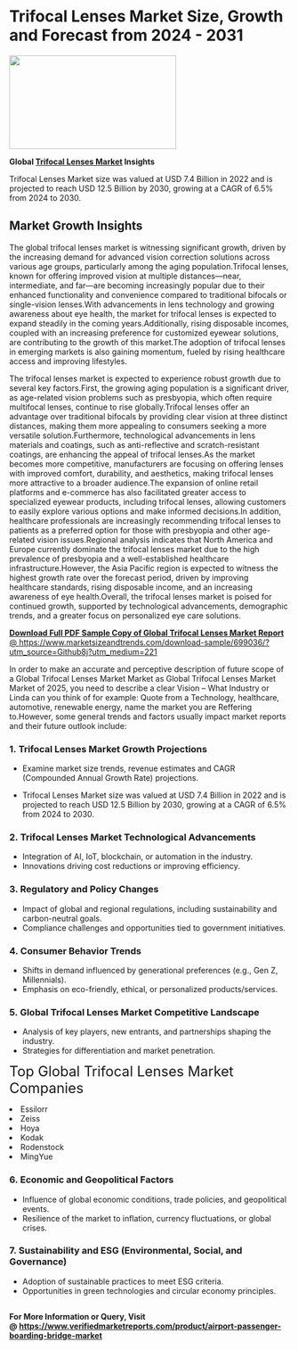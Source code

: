 <H1>Trifocal Lenses Market Size, Growth and Forecast from 2024 - 2031</H1><img class="aligncenter size-medium wp-image-584254" src="https://thirdeyenews.in/wp-content/uploads/2024/09/Global-Market-Research-300x168.jpeg" alt="" width="300" height="168" /><p><strong>Global&nbsp;<a href="https://www.marketsizeandtrends.com/download-sample/699036/?utm_source=Github8j?utm_medium=221">Trifocal Lenses Market</a> Insights</strong></p><p>Trifocal Lenses Market size was valued at USD 7.4 Billion in 2022 and is projected to reach USD 12.5 Billion by 2030, growing at a CAGR of 6.5% from 2024 to 2030.</p><p><h2>Market Growth Insights</h2> <p>The global trifocal lenses market is witnessing significant growth, driven by the increasing demand for advanced vision correction solutions across various age groups, particularly among the aging population.Trifocal lenses, known for offering improved vision at multiple distances—near, intermediate, and far—are becoming increasingly popular due to their enhanced functionality and convenience compared to traditional bifocals or single-vision lenses.With advancements in lens technology and growing awareness about eye health, the market for trifocal lenses is expected to expand steadily in the coming years.Additionally, rising disposable incomes, coupled with an increasing preference for customized eyewear solutions, are contributing to the growth of this market.The adoption of trifocal lenses in emerging markets is also gaining momentum, fueled by rising healthcare access and improving lifestyles.</p> <p><a href="#"></a></p> <p>The trifocal lenses market is expected to experience robust growth due to several key factors.First, the growing aging population is a significant driver, as age-related vision problems such as presbyopia, which often require multifocal lenses, continue to rise globally.Trifocal lenses offer an advantage over traditional bifocals by providing clear vision at three distinct distances, making them more appealing to consumers seeking a more versatile solution.Furthermore, technological advancements in lens materials and coatings, such as anti-reflective and scratch-resistant coatings, are enhancing the appeal of trifocal lenses.As the market becomes more competitive, manufacturers are focusing on offering lenses with improved comfort, durability, and aesthetics, making trifocal lenses more attractive to a broader audience.The expansion of online retail platforms and e-commerce has also facilitated greater access to specialized eyewear products, including trifocal lenses, allowing customers to easily explore various options and make informed decisions.In addition, healthcare professionals are increasingly recommending trifocal lenses to patients as a preferred option for those with presbyopia and other age-related vision issues.Regional analysis indicates that North America and Europe currently dominate the trifocal lenses market due to the high prevalence of presbyopia and a well-established healthcare infrastructure.However, the Asia Pacific region is expected to witness the highest growth rate over the forecast period, driven by improving healthcare standards, rising disposable income, and an increasing awareness of eye health.Overall, the trifocal lenses market is poised for continued growth, supported by technological advancements, demographic trends, and a greater focus on personalized eye care solutions.</p> <p><a href="#"></p><p><span class=""><strong>Download Full PDF Sample Copy of Global Trifocal Lenses Market Report</strong> @ <a href="https://www.marketsizeandtrends.com/download-sample/699036/?utm_source=Github8j?utm_medium=221" target="_blank">https://www.marketsizeandtrends.com/download-sample/699036/?utm_source=Github8j?utm_medium=221</a></span></p><p>In order to make an accurate and perceptive description of future scope of a Global&nbsp;Trifocal Lenses Market Market as Global&nbsp;Trifocal Lenses Market Market of 2025, you need to describe a clear Vision &ndash; What Industry or Linda can you think of for example: Quote from a Technology, healthcare, automotive, renewable energy, name the market you are Reffering to.However, some general trends and factors usually impact market reports and their future outlook include:</p><h3>1.&nbsp;<strong>Trifocal Lenses Market Growth Projections</strong></h3><ul><li>Examine market size trends, revenue estimates and CAGR (Compounded Annual Growth Rate) projections.</li><li><p>Trifocal Lenses Market size was valued at USD 7.4 Billion in 2022 and is projected to reach USD 12.5 Billion by 2030, growing at a CAGR of 6.5% from 2024 to 2030.</p></li></ul><h3>2.&nbsp;<strong>Trifocal Lenses Market Technological Advancements</strong></h3><ul><li>Integration of AI, IoT, blockchain, or automation in the industry.</li><li>Innovations driving cost reductions or improving efficiency.</li></ul><h3>3.&nbsp;<strong>Regulatory and Policy Changes</strong></h3><ul><li>Impact of global and regional regulations, including sustainability and carbon-neutral goals.</li><li>Compliance challenges and opportunities tied to government initiatives.</li></ul><h3>4.&nbsp;<strong>Consumer Behavior Trends</strong></h3><ul><li>Shifts in demand influenced by generational preferences (e.g., Gen Z, Millennials).</li><li>Emphasis on eco-friendly, ethical, or personalized products/services.</li></ul><h3>5.&nbsp;<strong>Global Trifocal Lenses Market Competitive Landscape</strong></h3><ul><li>Analysis of key players, new entrants, and partnerships shaping the industry.</li><li>Strategies for differentiation and market penetration.</li></ul><p data-pm-slice="1 1 []"><span style="color: inherit; font-family: inherit; font-size: 25px;">Top Global Trifocal Lenses Market Companies</span></p><div class="" data-test-id=""><p><li>Essilorr</li><li> Zeiss</li><li> Hoya</li><li> Kodak</li><li> Rodenstock</li><li> MingYue</li></p></div><h3>6.&nbsp;<strong>Economic and Geopolitical Factors</strong></h3><ul><li>Influence of global economic conditions, trade policies, and geopolitical events.</li><li>Resilience of the market to inflation, currency fluctuations, or global crises.</li></ul><h3>7.&nbsp;<strong>Sustainability and ESG (Environmental, Social, and Governance)</strong></h3><ul><li>Adoption of sustainable practices to meet ESG criteria.</li><li>Opportunities in green technologies and circular economy principles.</li></ul><h2><strong style="font-size: 14px;">For More Information or Query, Visit @&nbsp;</strong><a style="background-color: #ffffff; font-size: 14px;" href="https://www.marketsizeandtrends.com/report/trifocal-lenses-market/" target="_blank">https://www.verifiedmarketreports.com/product/airport-passenger-boarding-bridge-market</a></h2>
